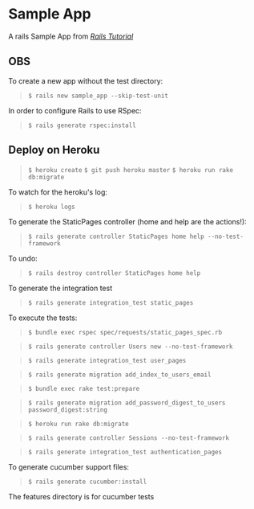 # Sample App

A rails Sample App from [*Rails Tutorial*](http://ruby.railstutorial.org)

## OBS
To create a new app without the test directory:
>`$ rails new sample_app --skip-test-unit`

In order to configure Rails to use RSpec:
>`$ rails generate rspec:install`

## Deploy on Heroku
> `$ heroku create`
> `$ git push heroku master`
> `$ heroku run rake db:migrate`

To watch for the heroku's log:
> `$ heroku logs`

To generate the StaticPages controller (home and help are the actions!):
> `$ rails generate controller StaticPages home help --no-test-framework`

To undo:
> `$ rails destroy controller StaticPages home help`

To generate the integration test
> `$ rails generate integration_test static_pages`

To execute the tests:
> `$ bundle exec rspec spec/requests/static_pages_spec.rb`

> `$ rails generate controller Users new --no-test-framework`

> `$ rails generate integration_test user_pages`

> `$ rails generate migration add_index_to_users_email`

> `$ bundle exec rake test:prepare`

> `$ rails generate migration add_password_digest_to_users password_digest:string`

> `$ heroku run rake db:migrate`

> `$ rails generate controller Sessions --no-test-framework`

> `$ rails generate integration_test authentication_pages`

To generate cucumber support files:

> `$ rails generate cucumber:install`

The features directory is for cucumber tests
